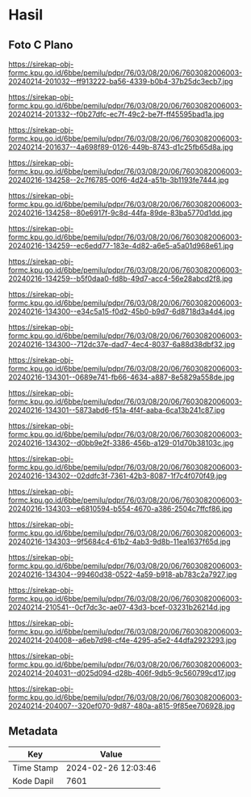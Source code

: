 # Hasil

## Foto C Plano

https://sirekap-obj-formc.kpu.go.id/6bbe/pemilu/pdpr/76/03/08/20/06/7603082006003-20240214-201032--ff913222-ba56-4339-b0b4-37b25dc3ecb7.jpg

https://sirekap-obj-formc.kpu.go.id/6bbe/pemilu/pdpr/76/03/08/20/06/7603082006003-20240214-201332--f0b27dfc-ec7f-49c2-be7f-ff45595bad1a.jpg

https://sirekap-obj-formc.kpu.go.id/6bbe/pemilu/pdpr/76/03/08/20/06/7603082006003-20240214-201637--4a698f89-0126-449b-8743-d1c25fb65d8a.jpg

https://sirekap-obj-formc.kpu.go.id/6bbe/pemilu/pdpr/76/03/08/20/06/7603082006003-20240216-134258--2c7f6785-00f6-4d24-a51b-3b1193fe7444.jpg

https://sirekap-obj-formc.kpu.go.id/6bbe/pemilu/pdpr/76/03/08/20/06/7603082006003-20240216-134258--80e6917f-9c8d-44fa-89de-83ba5770d1dd.jpg

https://sirekap-obj-formc.kpu.go.id/6bbe/pemilu/pdpr/76/03/08/20/06/7603082006003-20240216-134259--ec6edd77-183e-4d82-a6e5-a5a01d968e61.jpg

https://sirekap-obj-formc.kpu.go.id/6bbe/pemilu/pdpr/76/03/08/20/06/7603082006003-20240216-134259--b5f0daa0-fd8b-49d7-acc4-56e28abcd2f8.jpg

https://sirekap-obj-formc.kpu.go.id/6bbe/pemilu/pdpr/76/03/08/20/06/7603082006003-20240216-134300--e34c5a15-f0d2-45b0-b9d7-6d8718d3a4d4.jpg

https://sirekap-obj-formc.kpu.go.id/6bbe/pemilu/pdpr/76/03/08/20/06/7603082006003-20240216-134300--712dc37e-dad7-4ec4-8037-6a88d38dbf32.jpg

https://sirekap-obj-formc.kpu.go.id/6bbe/pemilu/pdpr/76/03/08/20/06/7603082006003-20240216-134301--0689e741-fb66-4634-a887-8e5829a558de.jpg

https://sirekap-obj-formc.kpu.go.id/6bbe/pemilu/pdpr/76/03/08/20/06/7603082006003-20240216-134301--5873abd6-f51a-4f4f-aaba-6ca13b241c87.jpg

https://sirekap-obj-formc.kpu.go.id/6bbe/pemilu/pdpr/76/03/08/20/06/7603082006003-20240216-134302--d0bb9e2f-3386-456b-a129-01d70b38103c.jpg

https://sirekap-obj-formc.kpu.go.id/6bbe/pemilu/pdpr/76/03/08/20/06/7603082006003-20240216-134302--02ddfc3f-7361-42b3-8087-1f7c4f070f49.jpg

https://sirekap-obj-formc.kpu.go.id/6bbe/pemilu/pdpr/76/03/08/20/06/7603082006003-20240216-134303--e6810594-b554-4670-a386-2504c7ffcf86.jpg

https://sirekap-obj-formc.kpu.go.id/6bbe/pemilu/pdpr/76/03/08/20/06/7603082006003-20240216-134303--9f5684c4-61b2-4ab3-9d8b-11ea1637f65d.jpg

https://sirekap-obj-formc.kpu.go.id/6bbe/pemilu/pdpr/76/03/08/20/06/7603082006003-20240216-134304--99460d38-0522-4a59-b918-ab783c2a7927.jpg

https://sirekap-obj-formc.kpu.go.id/6bbe/pemilu/pdpr/76/03/08/20/06/7603082006003-20240214-210541--0cf7dc3c-ae07-43d3-bcef-03231b26214d.jpg

https://sirekap-obj-formc.kpu.go.id/6bbe/pemilu/pdpr/76/03/08/20/06/7603082006003-20240214-204008--a6eb7d98-cf4e-4295-a5e2-44dfa2923293.jpg

https://sirekap-obj-formc.kpu.go.id/6bbe/pemilu/pdpr/76/03/08/20/06/7603082006003-20240214-204031--d025d094-d28b-406f-9db5-9c560799cd17.jpg

https://sirekap-obj-formc.kpu.go.id/6bbe/pemilu/pdpr/76/03/08/20/06/7603082006003-20240214-204007--320ef070-9d87-480a-a815-9f85ee706928.jpg


## Metadata

| Key        | Value               |
| ---------- | ------------------- |
| Time Stamp | 2024-02-26 12:03:46 |
| Kode Dapil | 7601                |



